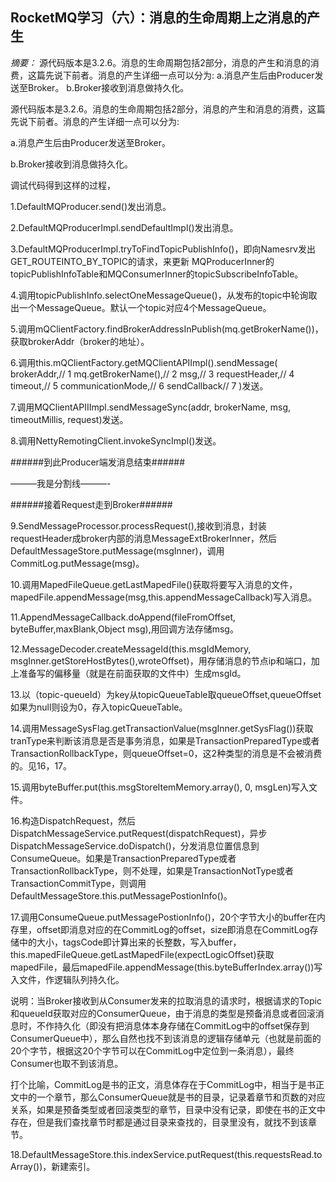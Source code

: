 ## RocketMQ学习（六）：消息的生命周期上之消息的产生

*摘要：* 源代码版本是3.2.6。消息的生命周期包括2部分，消息的产生和消息的消费，这篇先说下前者。消息的产生详细一点可以分为: a.消息产生后由Producer发送至Broker。 b.Broker接收到消息做持久化。

源代码版本是3.2.6。消息的生命周期包括2部分，消息的产生和消息的消费，这篇先说下前者。消息的产生详细一点可以分为:

a.消息产生后由Producer发送至Broker。

b.Broker接收到消息做持久化。

调试代码得到这样的过程，

1.DefaultMQProducer.send()发出消息。

2.DefaultMQProducerImpl.sendDefaultImpl()发出消息。

3.DefaultMQProducerImpl.tryToFindTopicPublishInfo()，即向Namesrv发出GET_ROUTEINTO_BY_TOPIC的请求，来更新
MQProducerInner的topicPublishInfoTable和MQConsumerInner的topicSubscribeInfoTable。

4.调用topicPublishInfo.selectOneMessageQueue()，从发布的topic中轮询取出一个MessageQueue。默认一个topic对应4个MessageQueue。

5.调用mQClientFactory.findBrokerAddressInPublish(mq.getBrokerName())，获取brokerAddr（broker的地址）。

6.调用this.mQClientFactory.getMQClientAPIImpl().sendMessage(
brokerAddr,// 1
mq.getBrokerName(),// 2
msg,// 3
requestHeader,// 4
timeout,// 5
communicationMode,// 6
sendCallback// 7
)发送。

7.调用MQClientAPIIImpl.sendMessageSync(addr, brokerName, msg, timeoutMillis, request)发送。

8.调用NettyRemotingClient.invokeSyncImpl()发送。

\######到此Producer端发消息结束######

———我是分割线———-

\######接着Request走到Broker######

9.SendMessageProcessor.processRequest(),接收到消息，封装requestHeader成broker内部的消息MessageExtBrokerInner，然后DefaultMessageStore.putMessage(msgInner)，调用CommitLog.putMessage(msg)。

10.调用MapedFileQueue.getLastMapedFile()获取将要写入消息的文件，mapedFile.appendMessage(msg,this.appendMessageCallback)写入消息。

11.AppendMessageCallback.doAppend(fileFromOffset, byteBuffer,maxBlank,Object msg),用回调方法存储msg。

12.MessageDecoder.createMessageId(this.msgIdMemory, msgInner.getStoreHostBytes(),wroteOffset)，用存储消息的节点ip和端口，加上准备写的偏移量（就是在前面获取的文件中）生成msgId。

13.以（topic-queueId）为key从topicQueueTable取queueOffset,queueOffset如果为null则设为0，存入topicQueueTable。

14.调用MessageSysFlag.getTransactionValue(msgInner.getSysFlag())获取tranType来判断该消息是否是事务消息，如果是TransactionPreparedType或者TransactionRollbackType，则queueOffset=0，这2种类型的消息是不会被消费的。见16，17。

15.调用byteBuffer.put(this.msgStoreItemMemory.array(), 0, msgLen)写入文件。

16.构造DispatchRequest，然后DispatchMessageService.putRequest(dispatchRequest)，异步DispatchMessageService.doDispatch()，分发消息位置信息到ConsumeQueue。如果是TransactionPreparedType或者TransactionRollbackType，则不处理，如果是TransactionNotType或者TransactionCommitType，则调用DefaultMessageStore.this.putMessagePostionInfo()。

17.调用ConsumeQueue.putMessagePostionInfo()，20个字节大小的buffer在内存里，offset即消息对应的在CommitLog的offset，size即消息在CommitLog存储中的大小，tagsCode即计算出来的长整数，写入buffer，this.mapedFileQueue.getLastMapedFile(expectLogicOffset)获取mapedFile，最后mapedFile.appendMessage(this.byteBufferIndex.array())写入文件，作逻辑队列持久化。

说明：当Broker接收到从Consumer发来的拉取消息的请求时，根据请求的Topic和queueId获取对应的ConsumerQueue，由于消息的类型是预备消息或者回滚消息时，不作持久化（即没有把消息体本身存储在CommitLog中的offset保存到ConsumerQueue中），那么自然也找不到该消息的逻辑存储单元（也就是前面的20个字节，根据这20个字节可以在CommitLog中定位到一条消息），最终Consumer也取不到该消息。

打个比喻，CommitLog是书的正文，消息体存在于CommitLog中，相当于是书正文中的一个章节，那么ConsumerQueue就是书的目录，记录着章节和页数的对应关系，如果是预备类型或者回滚类型的章节，目录中没有记录，即使在书的正文中存在，但是我们查找章节时都是通过目录来查找的，目录里没有，就找不到该章节。

18.DefaultMessageStore.this.indexService.putRequest(this.requestsRead.toArray())，新建索引。